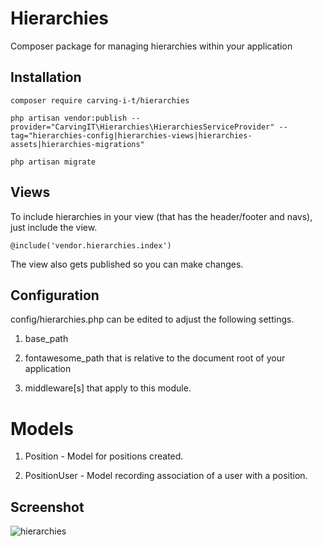 # Hierarchies
Composer package for managing hierarchies within your application

## Installation

    composer require carving-i-t/hierarchies 

    php artisan vendor:publish --provider="CarvingIT\Hierarchies\HierarchiesServiceProvider" --tag="hierarchies-config|hierarchies-views|hierarchies-assets|hierarchies-migrations"

    php artisan migrate

## Views 

To include hierarchies in your view (that has the header/footer and navs), just include the view.

    @include('vendor.hierarchies.index')

The view also gets published so you can make changes. 

## Configuration

config/hierarchies.php can be edited to adjust the following settings.

1. base_path
    
2. fontawesome_path that is relative to the document root of your application 
    
3. middleware[s] that apply to this module.

# Models

1. Position - Model for positions created.

2. PositionUser - Model recording association of a user with a position.

## Screenshot
![hierarchies](https://github.com/user-attachments/assets/5b34ca59-6a57-4067-8df7-19b8ba8a4b86)
